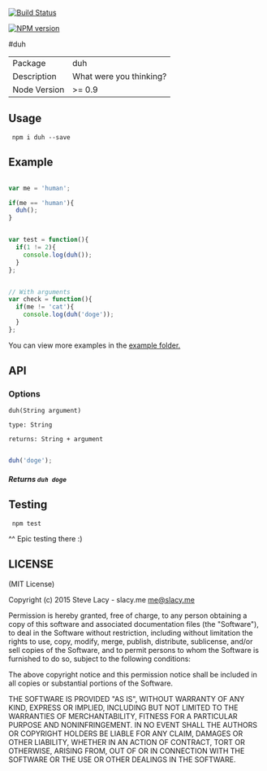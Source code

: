 [![Build Status](https://travis-ci.org/stevelacy/duh.png?branch=master)](https://travis-ci.org/stevelacy/duh)

[![NPM version](https://badge.fury.io/js/duh.png)](http://badge.fury.io/js/duh)

#duh

<table>
<tr> 
<td>Package</td><td>duh</td>
</tr>
<tr>
<td>Description</td>
<td>What were you thinking?</td>
</tr>
<tr>
<td>Node Version</td>
<td>>= 0.9</td>
</tr>
</table>

## Usage

` npm i duh --save`

## Example

```js

var me = 'human';

if(me == 'human'){
  duh();
}


var test = function(){
  if(1 != 2){
    console.log(duh());
  }
};


// With arguments
var check = function(){
  if(me != 'cat'){
    console.log(duh('doge'));
  }
};


```

You can view more examples in the [example folder.](https://github.com/stevelacy/duh/tree/master/examples)



## API

### Options

`duh(String argument)`

`type: String`

`returns: String + argument`

```js

duh('doge');

```

##### Returns `duh doge`


## Testing

` npm test`

^^ Epic testing there :)


## LICENSE

(MIT License)

Copyright (c) 2015 Steve Lacy - slacy.me <me@slacy.me>

Permission is hereby granted, free of charge, to any person obtaining
a copy of this software and associated documentation files (the
"Software"), to deal in the Software without restriction, including
without limitation the rights to use, copy, modify, merge, publish,
distribute, sublicense, and/or sell copies of the Software, and to
permit persons to whom the Software is furnished to do so, subject to
the following conditions:

The above copyright notice and this permission notice shall be
included in all copies or substantial portions of the Software.

THE SOFTWARE IS PROVIDED "AS IS", WITHOUT WARRANTY OF ANY KIND,
EXPRESS OR IMPLIED, INCLUDING BUT NOT LIMITED TO THE WARRANTIES OF
MERCHANTABILITY, FITNESS FOR A PARTICULAR PURPOSE AND
NONINFRINGEMENT. IN NO EVENT SHALL THE AUTHORS OR COPYRIGHT HOLDERS BE
LIABLE FOR ANY CLAIM, DAMAGES OR OTHER LIABILITY, WHETHER IN AN ACTION
OF CONTRACT, TORT OR OTHERWISE, ARISING FROM, OUT OF OR IN CONNECTION
WITH THE SOFTWARE OR THE USE OR OTHER DEALINGS IN THE SOFTWARE.
